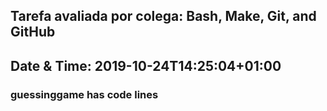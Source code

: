 ## Tarefa avaliada por colega: Bash, Make, Git, and GitHub
## Date & Time: **2019-10-24T14:25:04+01:00**
### guessinggame has  code lines
